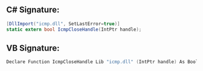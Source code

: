 
## C# Signature:
```cs
[DllImport("icmp.dll", SetLastError=true)]
static extern bool IcmpCloseHandle(IntPtr handle);
```

## VB Signature:
```cs
Declare Function IcmpCloseHandle Lib "icmp.dll" (IntPtr handle) As Boolean
```
